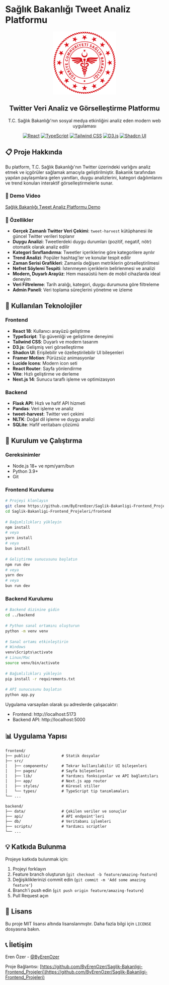 # Sağlık Bakanlığı Tweet Analiz Platformu

<div align="center">
  <img src="public/saglik_logo.png" alt="Sağlık Bakanlığı Logo" width="200">
  <h2>Twitter Veri Analiz ve Görselleştirme Platformu</h2>
  <p>T.C. Sağlık Bakanlığı'nın sosyal medya etkinliğini analiz eden modern web uygulaması</p>
  
  [![React](https://img.shields.io/badge/React-18.x-blue.svg)](https://reactjs.org/)
  [![TypeScript](https://img.shields.io/badge/TypeScript-5.x-3178C6.svg)](https://www.typescriptlang.org/)
  [![Tailwind CSS](https://img.shields.io/badge/Tailwind_CSS-3.x-38B2AC.svg)](https://tailwindcss.com/)
  [![D3.js](https://img.shields.io/badge/D3.js-7.x-F9A03C.svg)](https://d3js.org/)
  [![Shadcn UI](https://img.shields.io/badge/Shadcn_UI-latest-000000.svg)](https://ui.shadcn.com/)
</div>

## 📋 Proje Hakkında

Bu platform, T.C. Sağlık Bakanlığı'nın Twitter üzerindeki varlığını analiz etmek ve içgörüler sağlamak amacıyla geliştirilmiştir. Bakanlık tarafından yapılan paylaşımlara gelen yanıtları, duygu analizlerini, kategori dağılımlarını ve trend konuları interaktif görselleştirmelerle sunar.

### 🎥 Demo Video

[Sağlık Bakanlığı Tweet Analiz Platformu Demo](https://github.com/ByErenOzer/Saglik-Bakanligi-Frontend_Projeleri/raw/main/Sağlık%20Bakanlığı%20Tweet%20Analiz%20Platformu%20-%20Google%20Chrome%202025-04-12%2020-20-42.mp4)

### 🌟 Özellikler

- **Gerçek Zamanlı Twitter Veri Çekimi**: `tweet-harvest` kütüphanesi ile güncel Twitter verileri toplanır
- **Duygu Analizi**: Tweetlerdeki duygu durumları (pozitif, negatif, nötr) otomatik olarak analiz edilir
- **Kategori Sınıflandırma**: Tweetler içeriklerine göre kategorilere ayrılır
- **Trend Analizi**: Popüler hashtag'ler ve konular tespit edilir
- **Zaman Serisi Grafikleri**: Zamanla değişen metriklerin görselleştirilmesi
- **Nefret Söylemi Tespiti**: İstenmeyen içeriklerin belirlenmesi ve analizi
- **Modern, Duyarlı Arayüz**: Hem masaüstü hem de mobil cihazlarda ideal deneyim
- **Veri Filtreleme**: Tarih aralığı, kategori, duygu durumuna göre filtreleme
- **Admin Paneli**: Veri toplama süreçlerini yönetme ve izleme

## 🚀 Kullanılan Teknolojiler

### Frontend

- **React 18**: Kullanıcı arayüzü geliştirme
- **TypeScript**: Tip güvenliği ve geliştirme deneyimi
- **Tailwind CSS**: Duyarlı ve modern tasarım
- **D3.js**: Gelişmiş veri görselleştirme
- **Shadcn UI**: Erişilebilir ve özelleştirilebilir UI bileşenleri
- **Framer Motion**: Pürüzsüz animasyonlar
- **Lucide Icons**: Modern icon seti
- **React Router**: Sayfa yönlendirme
- **Vite**: Hızlı geliştirme ve derleme
- **Next.js 14**: Sunucu taraflı işleme ve optimizasyon

### Backend

- **Flask API**: Hızlı ve hafif API hizmeti
- **Pandas**: Veri işleme ve analiz
- **tweet-harvest**: Twitter veri çekimi
- **NLTK**: Doğal dil işleme ve duygu analizi
- **SQLite**: Hafif veritabanı çözümü

## 🔧 Kurulum ve Çalıştırma

### Gereksinimler

- Node.js 18+ ve npm/yarn/bun
- Python 3.9+
- Git

### Frontend Kurulumu

```bash
# Projeyi klonlayın
git clone https://github.com/ByErenOzer/Saglik-Bakanligi-Frontend_Projeleri.git
cd Saglik-Bakanligi-Frontend_Projeleri/frontend

# Bağımlılıkları yükleyin
npm install
# veya 
yarn install
# veya
bun install

# Geliştirme sunucusunu başlatın
npm run dev
# veya
yarn dev
# veya
bun run dev
```

### Backend Kurulumu

```bash
# Backend dizinine gidin
cd ../backend

# Python sanal ortamını oluşturun
python -m venv venv

# Sanal ortamı etkinleştirin
# Windows
venv\Scripts\activate
# Linux/Mac
source venv/bin/activate

# Bağımlılıkları yükleyin
pip install -r requirements.txt

# API sunucusunu başlatın
python app.py
```

Uygulama varsayılan olarak şu adreslerde çalışacaktır:
- Frontend: http://localhost:5173
- Backend API: http://localhost:5000

## 📊 Uygulama Yapısı

```
frontend/
├── public/              # Statik dosyalar
├── src/
│   ├── components/      # Tekrar kullanılabilir UI bileşenleri
│   ├── pages/           # Sayfa bileşenleri
│   ├── lib/             # Yardımcı fonksiyonlar ve API bağlantıları
│   ├── app/             # Next.js app router
│   ├── styles/          # Küresel stiller
│   └── types/           # TypeScript tip tanımlamaları
└── ...

backend/
├── data/                # Çekilen veriler ve sonuçlar
├── api/                 # API endpoint'leri
├── db/                  # Veritabanı işlemleri
├── scripts/             # Yardımcı scriptler
└── ...
```

## 💡 Katkıda Bulunma

Projeye katkıda bulunmak için:

1. Projeyi forklayın
2. Feature branch oluşturun (`git checkout -b feature/amazing-feature`)
3. Değişikliklerinizi commit edin (`git commit -m 'Add some amazing feature'`)
4. Branch'i push edin (`git push origin feature/amazing-feature`)
5. Pull Request açın

## 📝 Lisans

Bu proje MIT lisansı altında lisanslanmıştır. Daha fazla bilgi için `LICENSE` dosyasına bakın.

## 📞 İletişim

Eren Özer - [@ByErenOzer](https://github.com/ByErenOzer)

Proje Bağlantısı: [https://github.com/ByErenOzer/Saglik-Bakanligi-Frontend_Projeleri](https://github.com/ByErenOzer/Saglik-Bakanligi-Frontend_Projeleri)

